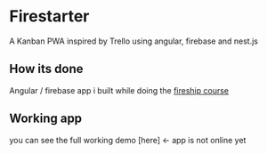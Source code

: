 # Firestarter

A Kanban PWA inspired by Trello using angular, firebase and nest.js

## How its done

Angular / firebase app i built while doing the [fireship course](https://fireship.io/courses/angular/)

## Working app

you can see the full working demo [here] <- app is not online yet
